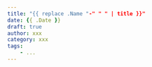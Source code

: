 ```yaml
---
title: "{{ replace .Name "-" " " | title }}"
date: {{ .Date }}
draft: true
author: xxx
category: xxx
tags:
    - ...
---
```

